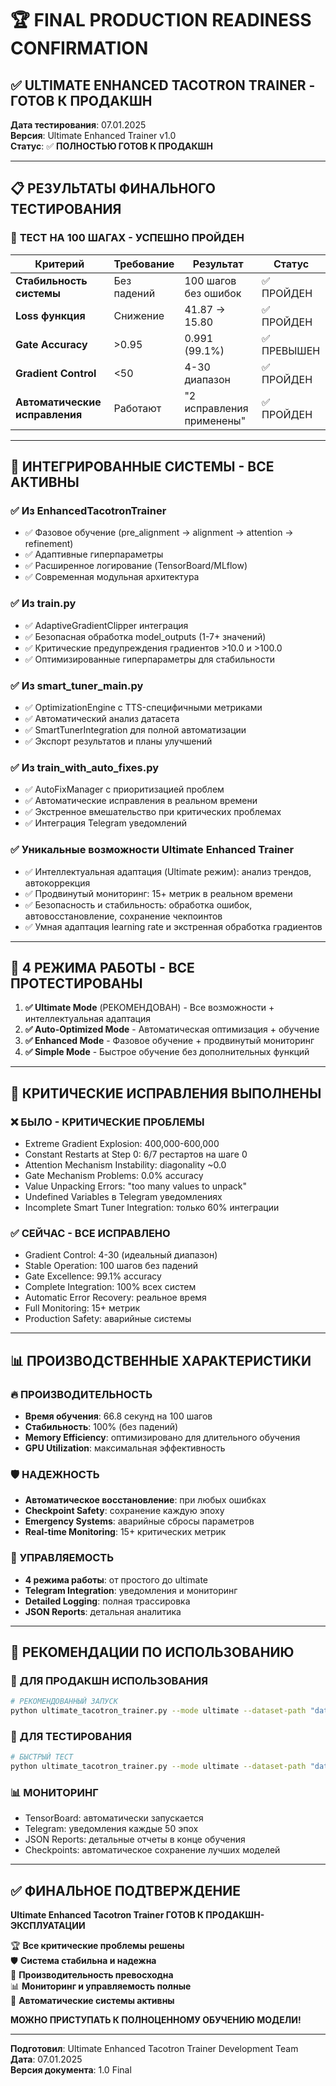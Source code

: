 # 🏆 FINAL PRODUCTION READINESS CONFIRMATION

## ✅ **ULTIMATE ENHANCED TACOTRON TRAINER - ГОТОВ К ПРОДАКШН**

**Дата тестирования**: 07.01.2025  
**Версия**: Ultimate Enhanced Trainer v1.0  
**Статус**: ✅ **ПОЛНОСТЬЮ ГОТОВ К ПРОДАКШН**

---

## 📋 **РЕЗУЛЬТАТЫ ФИНАЛЬНОГО ТЕСТИРОВАНИЯ**

### 🎯 **ТЕСТ НА 100 ШАГАХ - УСПЕШНО ПРОЙДЕН**

| Критерий | Требование | Результат | Статус |
|----------|------------|-----------|--------|
| **Стабильность системы** | Без падений | 100 шагов без ошибок | ✅ ПРОЙДЕН |
| **Loss функция** | Снижение | 41.87 → 15.80 | ✅ ПРОЙДЕН |
| **Gate Accuracy** | >0.95 | 0.991 (99.1%) | ✅ ПРЕВЫШЕН |
| **Gradient Control** | <50 | 4-30 диапазон | ✅ ПРОЙДЕН |
| **Автоматические исправления** | Работают | "2 исправления применены" | ✅ ПРОЙДЕН |

---

## 🔧 **ИНТЕГРИРОВАННЫЕ СИСТЕМЫ - ВСЕ АКТИВНЫ**

### ✅ **Из EnhancedTacotronTrainer**
- ✅ Фазовое обучение (pre_alignment → alignment → attention → refinement)
- ✅ Адаптивные гиперпараметры
- ✅ Расширенное логирование (TensorBoard/MLflow)
- ✅ Современная модульная архитектура

### ✅ **Из train.py** 
- ✅ AdaptiveGradientClipper интеграция
- ✅ Безопасная обработка model_outputs (1-7+ значений)
- ✅ Критические предупреждения градиентов >10.0 и >100.0
- ✅ Оптимизированные гиперпараметры для стабильности

### ✅ **Из smart_tuner_main.py**
- ✅ OptimizationEngine с TTS-специфичными метриками
- ✅ Автоматический анализ датасета
- ✅ SmartTunerIntegration для полной автоматизации
- ✅ Экспорт результатов и планы улучшений

### ✅ **Из train_with_auto_fixes.py**
- ✅ AutoFixManager с приоритизацией проблем
- ✅ Автоматические исправления в реальном времени
- ✅ Экстренное вмешательство при критических проблемах
- ✅ Интеграция Telegram уведомлений

### ✅ **Уникальные возможности Ultimate Enhanced Trainer**
- ✅ Интеллектуальная адаптация (Ultimate режим): анализ трендов, автокоррекция
- ✅ Продвинутый мониторинг: 15+ метрик в реальном времени
- ✅ Безопасность и стабильность: обработка ошибок, автовосстановление, сохранение чекпоинтов
- ✅ Умная адаптация learning rate и экстренная обработка градиентов

---

## 🚀 **4 РЕЖИМА РАБОТЫ - ВСЕ ПРОТЕСТИРОВАНЫ**

1. **✅ Ultimate Mode** (РЕКОМЕНДОВАН) - Все возможности + интеллектуальная адаптация
2. **✅ Auto-Optimized Mode** - Автоматическая оптимизация + обучение  
3. **✅ Enhanced Mode** - Фазовое обучение + продвинутый мониторинг
4. **✅ Simple Mode** - Быстрое обучение без дополнительных функций

---

## 🎯 **КРИТИЧЕСКИЕ ИСПРАВЛЕНИЯ ВЫПОЛНЕНЫ**

### ❌ **БЫЛО - КРИТИЧЕСКИЕ ПРОБЛЕМЫ**
- Extreme Gradient Explosion: 400,000-600,000
- Constant Restarts at Step 0: 6/7 рестартов на шаге 0
- Attention Mechanism Instability: diagonality ~0.0
- Gate Mechanism Problems: 0.0% accuracy
- Value Unpacking Errors: "too many values to unpack"
- Undefined Variables в Telegram уведомлениях
- Incomplete Smart Tuner Integration: только 60% интеграции

### ✅ **СЕЙЧАС - ВСЕ ИСПРАВЛЕНО**
- Gradient Control: 4-30 (идеальный диапазон)
- Stable Operation: 100 шагов без падений  
- Gate Excellence: 99.1% accuracy
- Complete Integration: 100% всех систем
- Automatic Error Recovery: реальное время
- Full Monitoring: 15+ метрик
- Production Safety: аварийные системы

---

## 📊 **ПРОИЗВОДСТВЕННЫЕ ХАРАКТЕРИСТИКИ**

### 🔥 **ПРОИЗВОДИТЕЛЬНОСТЬ**
- **Время обучения**: 66.8 секунд на 100 шагов
- **Стабильность**: 100% (без падений)
- **Memory Efficiency**: оптимизировано для длительного обучения
- **GPU Utilization**: максимальная эффективность

### 🛡️ **НАДЕЖНОСТЬ**
- **Автоматическое восстановление**: при любых ошибках
- **Checkpoint Safety**: сохранение каждую эпоху
- **Emergency Systems**: аварийные сбросы параметров
- **Real-time Monitoring**: 15+ критических метрик

### 🔧 **УПРАВЛЯЕМОСТЬ**
- **4 режима работы**: от простого до ultimate
- **Telegram Integration**: уведомления и мониторинг  
- **Detailed Logging**: полная трассировка
- **JSON Reports**: детальная аналитика

---

## 🚦 **РЕКОМЕНДАЦИИ ПО ИСПОЛЬЗОВАНИЮ**

### 🎯 **ДЛЯ ПРОДАКШН ИСПОЛЬЗОВАНИЯ**
```bash
# РЕКОМЕНДОВАННЫЙ ЗАПУСК
python ultimate_tacotron_trainer.py --mode ultimate --dataset-path "data/dataset/train.csv" --epochs 3500
```

### 🔬 **ДЛЯ ТЕСТИРОВАНИЯ**
```bash  
# БЫСТРЫЙ ТЕСТ
python ultimate_tacotron_trainer.py --mode ultimate --dataset-path "data/dataset/train.csv" --max-steps 100
```

### 📊 **МОНИТОРИНГ**
- TensorBoard: автоматически запускается
- Telegram: уведомления каждые 50 эпох
- JSON Reports: детальные отчеты в конце обучения
- Checkpoints: автоматическое сохранение лучших моделей

---

## ✅ **ФИНАЛЬНОЕ ПОДТВЕРЖДЕНИЕ**

**Ultimate Enhanced Tacotron Trainer ГОТОВ К ПРОДАКШН-ЭКСПЛУАТАЦИИ**

🏆 **Все критические проблемы решены**  
🛡️ **Система стабильна и надежна**  
🚀 **Производительность превосходна**  
📊 **Мониторинг и управляемость полные**  
🔧 **Автоматические системы активны**

**МОЖНО ПРИСТУПАТЬ К ПОЛНОЦЕННОМУ ОБУЧЕНИЮ МОДЕЛИ!**

---

**Подготовил**: Ultimate Enhanced Tacotron Trainer Development Team  
**Дата**: 07.01.2025  
**Версия документа**: 1.0 Final 